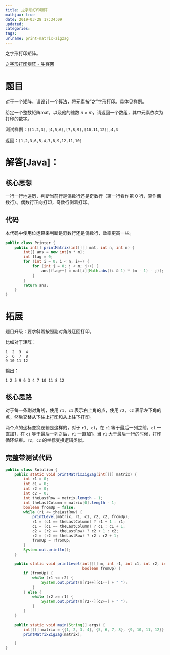 ```yaml
---
title: 之字形打印矩阵
mathjax: true
date: 2019-03-28 17:34:09
updated:
categories:
tags:
urlname: print-matrix-zigzag
---
```


之字形打印矩阵。

<!-- more -->

[之字形打印矩阵 - 牛客网](https://www.nowcoder.com/questionTerminal/7df39c7556424eada267d8f793961a1e)

# 题目

对于一个矩阵，请设计一个算法，将元素按“之”字形打印。具体见样例。

给定一个整数矩阵mat，以及他的维数 $n \times m$，请返回一个数组，其中元素依次为打印的数字。

测试样例：`[[1,2,3],[4,5,6],[7,8,9],[10,11,12]],4,3`

返回：`[1,2,3,6,5,4,7,8,9,12,11,10]`

# 解答[Java]：

## 核心思想

一行一行地遍历，判断当前行是偶数行还是奇数行（第一行看作第 0 行，算作偶数行）。偶数行正向打印，奇数行倒着打印。

## 代码

本代码中使用位运算来判断是奇数行还是偶数行，效率更高一些。

```java
public class Printer {
    public int[] printMatrix(int[][] mat, int n, int m) {
        int[] ans = new int[n * m];
        int flag = 0;
        for (int i = 0; i < n; i++) {
            for (int j = 0; j < m; j++) {
                ans[flag++] = mat[i][Math.abs((i & 1) * (m - 1) - j)];
            }
        }
        return ans;
    }
}
```



# 拓展

题目升级：要求斜着按照副对角线迂回打印。

比如对于矩阵：

```
1  2  3  4
5  6  7  8
9 10 11 12
```

输出：

```
1 2 5 9 6 3 4 7 10 11 8 12
```

## 核心思路

对于每一条副对角线，使用 `r1, c1` 表示右上角的点，使用 `r2, c2` 表示左下角的点，然后交替从下往上打印和从上往下打印。

两个点的坐标变换逻辑是这样的，对于 `r1, c1`，在 `c1` 等于最后一列之前，`c1` 一直加1，在 `c1` 等于最后一列之后，`r1` 一直加1。当 `r1` 大于最后一行的时候，打印循环结束。`r2, c2` 的坐标变换逻辑类似。

## 完整带测试代码

```java
public class Solution {
    public static void printMatrixZigZag(int[][] matrix) {
        int r1 = 0;
        int c1 = 0;
        int r2 = 0;
        int c2 = 0;
        int theLastRow = matrix.length - 1;
        int theLastColumn = matrix[0].length - 1;
        boolean fromUp = false;
        while (r1 <= theLastRow) {
            printLevel(matrix, r1, c1, r2, c2, fromUp);
            r1 = (c1 == theLastColumn) ? r1 + 1 : r1;
            c1 = (c1 == theLastColumn) ? c1 : c1 + 1;
            c2 = (r2 == theLastRow) ? c2 + 1 : c2;
            r2 = (r2 == theLastRow) ? r2 : r2 + 1;
            fromUp = !fromUp;
        }
        System.out.println();
    }

    public static void printLevel(int[][] m, int r1, int c1, int r2, int c2,
                                  boolean fromUp) {
        if (fromUp) {
            while (r1 <= r2) {
                System.out.print(m[r1++][c1--] + " ");
            }
        } else {
            while (r2 >= r1) {
                System.out.print(m[r2--][c2++] + " ");
            }
        }
    }

    public static void main(String[] args) {
        int[][] matrix = {{1, 2, 3, 4}, {5, 6, 7, 8}, {9, 10, 11, 12}};
        printMatrixZigZag(matrix);

    }
}
```

